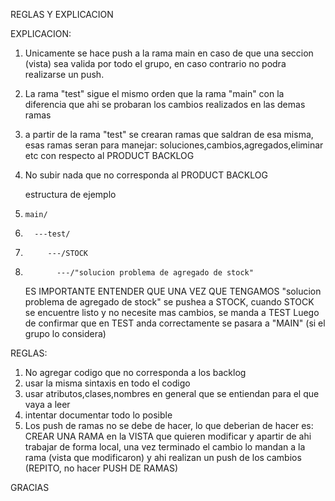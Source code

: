 REGLAS Y EXPLICACION

EXPLICACION:
1. Unicamente se hace push a la rama main en caso de que una seccion (vista) sea valida por todo el grupo, en caso contrario no podra realizarse un push.
2. La rama "test" sigue el mismo orden que la rama "main" con la diferencia que ahi se probaran los cambios realizados en las demas ramas
3. a partir de la rama "test" se crearan ramas que saldran de esa misma, esas ramas seran para manejar: soluciones,cambios,agregados,eliminar etc con respecto al PRODUCT BACKLOG
4. No subir nada que no corresponda al PRODUCT BACKLOG

   estructura de ejemplo
 1.     main/
 2.       ---test/
 3.          ---/STOCK
 4.            ---/"solucion problema de agregado de stock"

    ES IMPORTANTE ENTENDER QUE UNA VEZ QUE TENGAMOS "solucion problema de agregado de stock" se pushea a STOCK, cuando STOCK se encuentre listo y no necesite mas cambios, se manda a TEST
    Luego de confirmar que en TEST anda correctamente se pasara a "MAIN" (si el grupo lo considera)


REGLAS:
1. No agregar codigo que no corresponda a los backlog
2. usar la misma sintaxis en todo el codigo
3. usar atributos,clases,nombres en general que se entiendan para el que vaya a leer
4. intentar documentar todo lo posible
5. Los push de ramas no se debe de hacer, lo que deberian de hacer es: CREAR UNA RAMA en la VISTA que quieren modificar y apartir de ahi trabajar de forma local, una vez terminado
   el cambio lo mandan a la rama (vista que modificaron) y ahi realizan un push de los cambios (REPITO, no hacer PUSH DE RAMAS)



GRACIAS 
